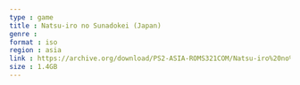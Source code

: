 ```yaml
---
type : game
title : Natsu-iro no Sunadokei (Japan)
genre : 
format : iso
region : asia
link : https://archive.org/download/PS2-ASIA-ROMS321COM/Natsu-iro%20no%20Sunadokei%20%28Japan%29.7z
size : 1.4GB
---
```

